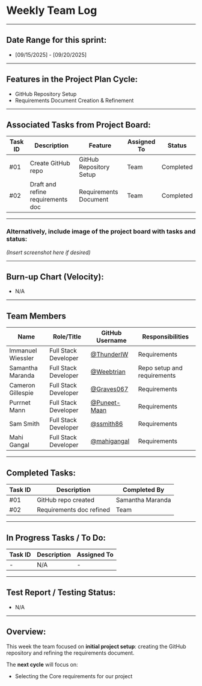 # Weekly Team Log  
---
## Date Range for this sprint:
- [09/15/2025] - [09/20/2025]  

---

## Features in the Project Plan Cycle:
- GitHub Repository Setup  
- Requirements Document Creation & Refinement  

---

## Associated Tasks from Project Board:

| Task ID | Description                 | Feature                  | Assigned To | Status    |
| ------- | --------------------------- | ------------------------ | ----------- | --------- |
| #01     | Create GitHub repo          | GitHub Repository Setup  | Team        | Completed |
| #02     | Draft and refine requirements doc | Requirements Document    | Team        | Completed |

---

### Alternatively, include image of the project board with tasks and status:
*(Insert screenshot here if desired)*  

---

## Burn-up Chart (Velocity):
- N/A  

---

## Team Members  

| Name              | Role/Title          | GitHub Username                                          | Responsibilities |
|-------------------|---------------------|----------------------------------------------------------|------------------|
| Immanuel Wiessler | Full Stack Developer | [@ThunderIW](https://github.com/ThunderIW)               | Requirements    |
| Samantha Maranda  | Full Stack Developer | [@Weebtrian](https://github.com/Weebtrain)               | Repo setup and requirements      |
| Cameron Gillespie | Full Stack Developer | [@Graves067](https://github.com/Graves067)               | Requirements    |
| Purrnet Mann      | Full Stack Developer | [@Puneet-Maan](https://github.com/Puneet-Maan)           | Requirements    |
| Sam Smith         | Full Stack Developer | [@ssmith86](https://github.com/ssmith86)                 | Requirements    |
| Mahi Gangal       | Full Stack Developer | [@mahigangal](https://github.com/mahigangal)             | Requirements    |

---

## Completed Tasks:

| Task ID | Description                 | Completed By |
| ------- | --------------------------- | ------------ |
| #01     | GitHub repo created         | Samantha Maranda|
| #02     | Requirements doc refined    | Team         |

---

## In Progress Tasks / To Do:

| Task ID | Description        | Assigned To |
| ------- | ------------------ | ----------- |
| -       | N/A                | -           |

---

## Test Report / Testing Status:
- N/A  

---

## Overview:
This week the team focused on **initial project setup**: creating the GitHub repository and refining the requirements document.  

The **next cycle** will focus on:  
- Selecting the Core requirements for our project
